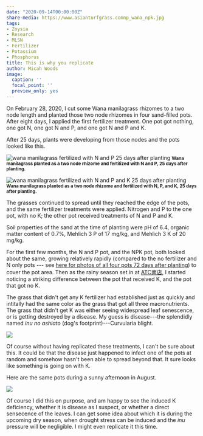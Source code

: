 ```yaml
---
date: "2020-09-14T00:00:00Z"
share-media: https://www.asianturfgrass.comnp_wana_npk.jpg
tags:
- Zoysia
- Research
- MLSN
- Fertilizer
- Potassium
- Phosphorus
title: This is why you replicate
author: Micah Woods
image:
  caption: ''
  focal_point: ''
  preview_only: yes
---
```


On February 28, 2020, I cut some Wana manilagrass rhizomes to a two node length and planted those two node rhizomes in four sand-filled pots. After eight days, I applied the first fertilizer treatment. One pot got nothing, one got N, one got N and P, and one got N and P and K.

After 25 days, plants were developing from those nodes and the pots looked like this.

![wana manilagrass fertilized with N and P 25 days after planting](wana_np_25d.jpg)
<small><strong>Wana manilagrass planted as a two node rhizome and fertilized with N and P, 25 days after planting.</strong></small>

![wana manilagrass fertilized with N and P and K 25 days after planting](wana_npk_25d.jpg)
<small><strong>Wana manilagrass planted as a two node rhizome and fertilized with N, P, and K, 25 days after planting.</strong></small>

The grasses continued to spread until they reached the edge of the pots, and the same fertilizer treatments were applied. Nitrogen and P to the one pot, with no K; the other pot received treatments of  N and P and K. 

Soil properties of the sand at the time of planting were pH of 6.4, organic matter content of 0.7%, Mehlich 3 P of 17 mg/kg, and Mehlich 3 K of 20 mg/kg.

For the first few months, the N and P pot, and the NPK pot, both looked about the same, growing relatively rapidly (compared to the no fertilizer and N only pots --- see [here for photos of all four pots 72 days after planting](https://www.asianturfgrass.com/2020-05-10-algae-sand-fertilizer/)) to cover the pot area. Then as the rainy season set in at [ATC南店](https://twitter.com/hashtag/ATC%E5%8D%97%E5%BA%97?src=hashtag_click), I started noticing a striking difference between the pot that received K, and the pot that got no K.

The grass that didn't get any K fertilizer had established just as quickly and intitally had the same color as the grass that got all three macronutrients. The grass that didn't get K was either seeing widespread leaf senescence, or is getting destroyed by a disease. My guess is disease---the splendidly named *inu no ashiato* (dog's footprint)---Curvularia blight.

![](np_wana_npk.jpg)

Of course without having replicated these treatments, I can't be sure about this. It could be that the disease just happened to infect one of the pots at random and somehow hasn't been able to spread beyond that. It sure looks like something is going on with K.

Here are the same pots during a sunny afternoon in August.

![](wana_sun_august.jpg)

Of course I did this on purpose, and am happy to see the induced K deficiency, whether it is disease as I suspect, or whether a direct sensecence of the leaves. I can get some idea about which it is during the upcoming dry season, when drought stress can be induced and the *inu* pressure will be negligible. I might even replicate it this time.
